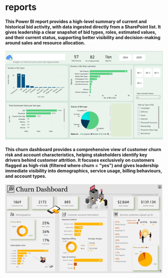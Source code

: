# reports
#### This Power BI report provides a high-level summary of current and historical bid activity, with data ingested directly from a SharePoint list. It gives leadership a clear snapshot of bid types, roles, estimated values, and their current status, supporting better visibility and decision-making around sales and resource allocation. 
![Current & Historical Bid activity](Historical%20and%20current%20sale%20opportunities.png)

#### This churn dashboard provides a comprehensive view of customer churn risk and account characteristics, helping stakeholders identify key drivers behind customer attrition. It focuses exclusively on customers flagged as high-risk (filtered where churn = “yes”) and gives leadership immediate visibility into demographics, service usage, billing behaviours, and account types.
![Churn Dashboard](ChurnDashboard.png)